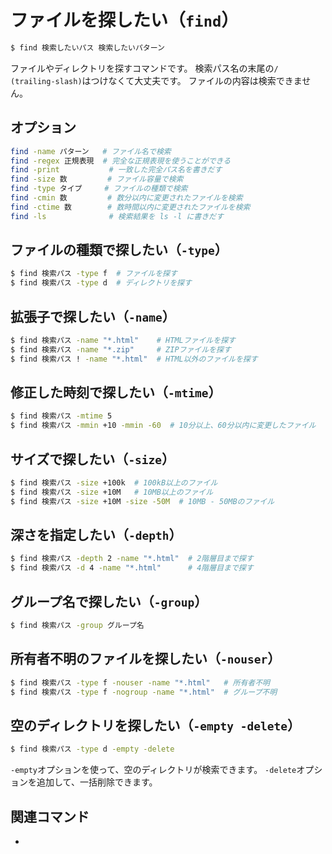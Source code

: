 # ファイルを探したい（``find``）

```bash
$ find 検索したいパス 検索したいパターン
```

ファイルやディレクトリを探すコマンドです。
検索パス名の末尾の``/ (trailing-slash)``はつけなくて大丈夫です。
ファイルの内容は検索できません。

## オプション

```bash
find -name パターン   # ファイル名で検索
find -regex 正規表現  # 完全な正規表現を使うことができる
find -print           # 一致した完全パス名を書きだす
find -size 数         # ファイル容量で検索
find -type タイプ     # ファイルの種類で検索
find -cmin 数         # 数分以内に変更されたファイルを検索
find -ctime 数        # 数時間以内に変更されたファイルを検索
find -ls              # 検索結果を ls -l に書きだす
```

## ファイルの種類で探したい（``-type``）

```bash
$ find 検索パス -type f  # ファイルを探す
$ find 検索パス -type d  # ディレクトリを探す
```

## 拡張子で探したい（``-name``）

```bash
$ find 検索パス -name "*.html"    # HTMLファイルを探す
$ find 検索パス -name "*.zip"     # ZIPファイルを探す
$ find 検索パス ! -name "*.html"  # HTML以外のファイルを探す
```

## 修正した時刻で探したい（``-mtime``）

```bash
$ find 検索パス -mtime 5
$ find 検索パス -mmin +10 -mmin -60  # 10分以上、60分以内に変更したファイル
```

## サイズで探したい（``-size``）

```bash
$ find 検索パス -size +100k  # 100kB以上のファイル
$ find 検索パス -size +10M   # 10MB以上のファイル
$ find 検索パス -size +10M -size -50M  # 10MB - 50MBのファイル
```

## 深さを指定したい（``-depth``）

```bash
$ find 検索パス -depth 2 -name "*.html"  # 2階層目まで探す
$ find 検索パス -d 4 -name "*.html"      # 4階層目まで探す
```

## グループ名で探したい（``-group``）

```bash
$ find 検索パス -group グループ名
```

## 所有者不明のファイルを探したい（``-nouser``）

```bash
$ find 検索パス -type f -nouser -name "*.html"   # 所有者不明
$ find 検索パス -type f -nogroup -name "*.html"  # グループ不明
```

## 空のディレクトリを探したい（``-empty -delete``）

```bash
$ find 検索パス -type d -empty -delete
```

``-empty``オプションを使って、空のディレクトリが検索できます。
``-delete``オプションを追加して、一括削除できます。

## 関連コマンド

- [](./command-fd.md)
